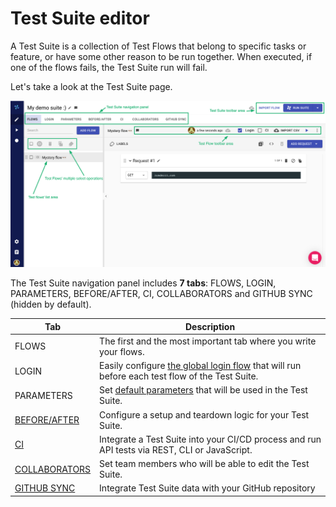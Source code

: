 # Test Suite editor

A Test Suite is a collection of Test Flows that belong to specific tasks or feature, or have some other reason to be run together. When executed, if one of the flows fails, the Test Suite run will fail.

Let's take a look at the Test Suite page.

![](<../../../.gitbook/assets/Screenshot (18).png>)

The Test Suite navigation panel includes **7 tabs**: FLOWS, LOGIN, PARAMETERS, BEFORE/AFTER, CI, COLLABORATORS and GITHUB SYNC (hidden by default).

| Tab                                                                                                     | Description                                                                                                                                                                |
| ------------------------------------------------------------------------------------------------------- | -------------------------------------------------------------------------------------------------------------------------------------------------------------------------- |
| FLOWS                                                                                                   | The first and the most important tab where you write your flows.                                                                                                           |
| LOGIN                                                                                                   | Easily configure [the global login flow](https://docs.loadmill.com/api-testing/test-suite-editor/global-login-flow) that will run before each test flow of the Test Suite. |
| PARAMETERS                                                                                              | Set [default parameters](https://docs.loadmill.com/api-testing/test-suite-editor/parameters) that will be used in the Test Suite.                                          |
| [BEFORE/AFTER](https://docs.loadmill.com/api-testing/test-suite-editor/before-and-after-hooks)          | Configure a setup and teardown logic for your Test Suite.                                                                                                                  |
| [CI](https://docs.loadmill.com/integrations/npm-modal)                                                  | Integrate a Test Suite into your CI/CD process and run API tests via REST, CLI or JavaScript.                                                                              |
| [COLLABORATORS](https://docs.loadmill.com/collaboration/test-suite-collaborators-1)                     | Set team members who will be able to edit the Test Suite.                                                                                                                  |
| [GITHUB SYNC](https://docs.loadmill.com/integrations/github-integration/data-sync-connection-to-github) | Integrate Test Suite data with your GitHub repository                                                                                                                      |

####

####

####

####

####

####

####
